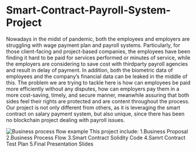 # Smart-Contract-Payroll-System-Project
Nowadays in the midst of pandemic, both the employees and employers
are struggling with wage payment plan and payroll systems. Particularly,
for those client-facing and project-based companies, the employees
have been finding it hard to be paid for services performed or minutes
of service, while the employers are considering to save cost with thirdparty
payroll agencies and result in delay of payment. In addition, both
the biometric data of employees and the company’s financial data can
be leaked in the middle of this. The problem we are trying to tackle here
is how can employees be paid more efficiently without any disputes, how
can employers pay them in a more cost-saving, timely, and secure
manner, meanwhile assuring that both sides feel their rights are
protected and are content throughout the process. Our project is not
only different from others, as it is leveraging the smart contract on salary
payment system, but also unique, since there has been no blockchain
project dealing with payroll issues.


![Business process flow example](https://user-images.githubusercontent.com/106794981/221376571-26adadbc-0f36-4299-9e15-622b523afea0.jpeg)
This project include: 1.Business Proposal
2.Business Process Flow
3.Smart Contract Solidity Code
4.Samrt Contract Test Plan
5.Final Presentation Slides
